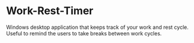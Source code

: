 # Work-Rest-Timer
 Windows desktop application that keeps track of your work and rest cycle. Useful to remind the users to take breaks between work cycles.
